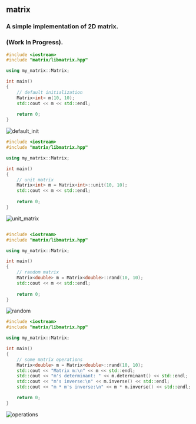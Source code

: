 ## matrix

### A simple implementation of 2D matrix.

###  (Work In Progress).

```c++
#include <iostream>
#include "matrix/libmatrix.hpp"

using my_matrix::Matrix;

int main()
{
    // default initialization
    Matrix<int> m(10, 10);
    std::cout << m << std::endl;
    
    return 0;
}
```
![default_init](https://user-images.githubusercontent.com/59335237/152627580-54cb002a-488f-4a24-80d4-44fdce066a04.png)


```c++ 
#include <iostream>
#include "matrix/libmatrix.hpp"

using my_matrix::Matrix;

int main()
{
    // unit matrix
    Matrix<int> m = Matrix<int>::unit(10, 10);
    std::cout << m << std::endl;
    
    return 0;
}
```
![unit_matrix](https://user-images.githubusercontent.com/59335237/152627588-b8688d36-6f0a-415b-be44-382d05406fa2.png)


```c++

#include <iostream>
#include "matrix/libmatrix.hpp"

using my_matrix::Matrix;

int main()
{
    // random matrix
    Matrix<double> m = Matrix<double>::rand(10, 10);
    std::cout << m << std::endl;
    
    return 0;
}
```
![random](https://user-images.githubusercontent.com/59335237/152627594-f37964e6-43fa-4cf2-83a4-9be03892d08a.png)


```c++
#include <iostream>
#include "matrix/libmatrix.hpp"

using my_matrix::Matrix;

int main()
{
	// some matrix operations
	Matrix<double> m = Matrix<double>::rand(10, 10);
	std::cout << "Matrix m:\n" << m << std::endl;
	std::cout << "m's determinant: " << m.determinant() << std::endl;
	std::cout << "m's inverse:\n" << m.inverse() << std::endl;
	std::cout << "m * m's inverse:\n" << m * m.inverse() << std::endl;

	return 0;
}
```

![operations](https://user-images.githubusercontent.com/59335237/152627615-e6870d30-cb8f-4a00-8c23-98506ec43529.png)

